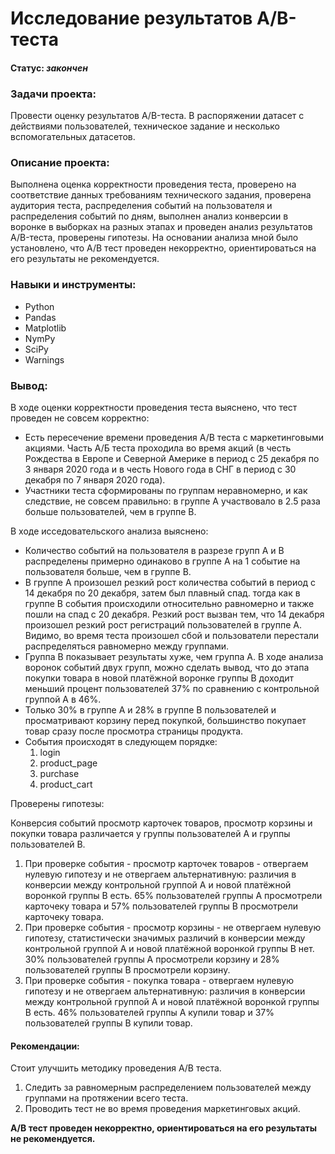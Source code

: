 # Исследование результатов А/B-теста
    
#### Статус:    *закончен*    
    
### Задачи проекта:    
Провести оценку результатов A/B-теста. В распоряжении датасет с действиями пользователей, техническое задание и несколько вспомогательных датасетов.
        
### Описание проекта:     
Выполнена оценка корректности проведения теста, проверено на соответствие данных требованиям технического задания, проверена аудитория теста, распределения событий на пользователя и распределения событий по дням, выполнен анализ конверсии в воронке в выборках на разных этапах и проведен анализ результатов A/B-теста, проверены гипотезы. На основании анализа мной было установлено, что А/B тест проведен некорректно, ориентироваться на его результаты не рекомендуется.
    
### Навыки и инструменты:     
- Python
- Pandas
- Matplotlib
- NymPy
- SciPy
- Warnings
    
### Вывод:   

В ходе оценки корректности проведения теста выяснено, что тест проведен не совсем корректно:

- Есть пересечение времени проведения A/B теста с маркетинговыми акциями. Часть А/Б теста проходила во время акций (в честь Рождества в Европе и Северной Америке в период с 25 декабря по 3 января 2020 года и в честь Нового года в СНГ в период с 30 декабря по 7 января 2020 года).
- Участники теста сформированы по группам неравномерно, и как следствие, не совсем правильно: в группе А участвовало в 2.5 раза больше пользователей, чем в группе B.

В ходе исседовательского анализа выяснено:

- Количество событий на пользователя в разрезе групп А и В распределены примерно одинаково в группе А на 1 событие на пользователя больше, чем в группе В.    
- В группе А произошел резкий рост количества событий в период с 14 декабря по 20 декабря, затем был плавный спад. тогда как в группе В события происходили относительно равномерно и также пошли на спад с 20 декабря. Резкий рост вызван тем, что 14 декабря произошел резкий рост регистраций пользователей в группе А. Видимо, во время теста произошел сбой и пользователи перестали распределяться равномерно между группами.     
- Группа B показывает результаты хуже, чем группа А. В ходе анализа воронок событий двух групп, можно сделать вывод, что до этапа покупки товара в новой платёжной воронке группы В доходит меньший процент пользователей 37% по сравнению с контрольной группой А в 46%. 
- Только 30% в группе А и 28% в группе В пользователей и просматривают корзину перед покупкой, большинство покупает товар сразу после просмотра страницы продукта.
- События происходят в следующем порядке:
    1. login
    2. product_page
    3. purchase
    4. product_cart

Проверены гипотезы:

Конверсия событий просмотр карточек товаров, просмотр корзины и покупки товара различается у группы пользователей А и группы пользователей В.

1. При проверке события - просмотр карточек товаров - отвергаем нулевую гипотезу и не отвергаем альтернативную: различия в конверсии между контрольной группой А и новой платёжной воронкой группы B есть. 65% пользователей группы А просмотрели карточеку товара и 57% пользователей группы В просмотрели карточеку товара.
2. При проверке события - просмотр корзины - не отвергаем нулевую гипотезу, статистически значимых различий в конверсии между контрольной группой А и новой платёжной воронкой группы B нет. 30% пользователей группы А просмотрели корзину и 28% пользователей группы В просмотрели корзину.
3. При проверке события - покупка товара - отвергаем нулевую гипотезу и не отвергаем альтернативную: различия в конверсии между контрольной группой А и новой платёжной воронкой группы B есть. 46% пользователей группы А купили товар и 37% пользователей группы В купили товар.
    
#### Рекомендации:    
Стоит улучшить методику проведения A/B теста.

1. Следить за равномерным распределением пользователей между группами на протяжении всего теста.
2. Проводить тест не во время проведения маркетинговых акций.    

**А/B тест проведен некорректно, ориентироваться на его результаты не рекомендуется.**
